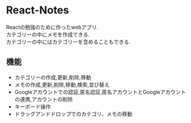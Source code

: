 # React-Notes

Reactの勉強のために作ったwebアプリ.  
カテゴリーの中にメモを作成できる.  
カテゴリーの中にはカテゴリーを含めることもできる.  

## 機能

- カテゴリーの作成,更新,削除,移動
- メモの作成,更新,削除,移動,検索,並び替え
- Googleアカウントでの認証,匿名認証,匿名アカウントとGoogleアカウントの連携,アカウントの削除
- キーボード操作
- ドラッグアンドドロップでのカテゴリ、メモの移動
